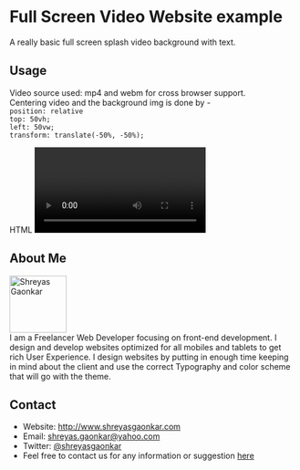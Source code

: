 # Full Screen Video Website example
A really basic full screen splash video background with text.

## Usage
Video source used: mp4 and webm for cross browser support. <br>
Centering video and the background img is done by - <br>
`position: relative`<br>
`top: 50vh;`<br>
 `left: 50vw;`<br>
 `transform: translate(-50%, -50%);`


  HTML <video> tag can be configured to autoplay the video with *autoplay* attribute in the tag and can be looped by *loop* attribute.


## About Me
<img src="https://www.shreyasgaonkar.com/images/srg.png" width="100" alt="Shreyas Gaonkar"><br />
I am a Freelancer Web Developer focusing on front-end development. I design and develop websites optimized for all mobiles and tablets to get rich User Experience. I design websites by putting in enough time keeping in mind about the client and use the correct Typography and color scheme that will go with the theme.

## Contact

* Website: http://www.shreyasgaonkar.com
* Email: shreyas.gaonkar@yahoo.com
* Twitter: [@shreyasgaonkar](https://twitter.com/shreyasgaonkar "Shreyas Gaonkar on twitter")
* Feel free to contact us for any information or suggestion [here](mailto:shreyas.gaonkar@yahoo.com)
